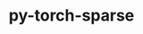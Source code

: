 ---
title: "py-torch-sparse"
layout: cache
categories: [package, develop-2024-06-16]
meta: {"versions": ["0.6.18"], "compilers": ["apple-clang@=15.0.0", "gcc@=11.4.0"], "oss": ["ubuntu22.04", "ventura"], "platforms": ["darwin", "linux"], "targets": ["aarch64", "x86_64_v3"], "stacks": ["ml-darwin-aarch64-mps", "ml-linux-x86_64-cpu", "ml-linux-x86_64-cuda", "root"], "num_specs": 3, "num_specs_by_stack": {"root": 3, "ml-linux-x86_64-cuda": 1, "ml-darwin-aarch64-mps": 1, "ml-linux-x86_64-cpu": 1}}
spec_details: [{"hash": "5dw2g6q2gxu3eg34r4ev7rtf7isjmawr", "compiler": "gcc@=11.4.0", "versions": ["0.6.18"], "os": "ubuntu22.04", "platform": "linux", "target": "x86_64_v3", "variants": ["build_system=python_pip"], "stacks": ["root", "ml-linux-x86_64-cuda"], "size": "-", "tarball": "https://binaries.spack.io/releases/develop-2024-06-16/build_cache/linux-ubuntu22.04-x86_64_v3/gcc-11.4.0/py-torch-sparse-0.6.18/linux-ubuntu22.04-x86_64_v3-gcc-11.4.0-py-torch-sparse-0.6.18-5dw2g6q2gxu3eg34r4ev7rtf7isjmawr.spack"}, {"hash": "gtbknq4nd7sqippq6pika56ko6jf4fbu", "compiler": "apple-clang@=15.0.0", "versions": ["0.6.18"], "os": "ventura", "platform": "darwin", "target": "aarch64", "variants": ["build_system=python_pip"], "stacks": ["root", "ml-darwin-aarch64-mps"], "size": "-", "tarball": "https://binaries.spack.io/releases/develop-2024-06-16/build_cache/darwin-ventura-aarch64/apple-clang-15.0.0/py-torch-sparse-0.6.18/darwin-ventura-aarch64-apple-clang-15.0.0-py-torch-sparse-0.6.18-gtbknq4nd7sqippq6pika56ko6jf4fbu.spack"}, {"hash": "pg4dq34ugjd2ljoeycu4kwuanjc3meau", "compiler": "gcc@=11.4.0", "versions": ["0.6.18"], "os": "ubuntu22.04", "platform": "linux", "target": "x86_64_v3", "variants": ["build_system=python_pip"], "stacks": ["root", "ml-linux-x86_64-cpu"], "size": "-", "tarball": "https://binaries.spack.io/releases/develop-2024-06-16/build_cache/linux-ubuntu22.04-x86_64_v3/gcc-11.4.0/py-torch-sparse-0.6.18/linux-ubuntu22.04-x86_64_v3-gcc-11.4.0-py-torch-sparse-0.6.18-pg4dq34ugjd2ljoeycu4kwuanjc3meau.spack"}]
---